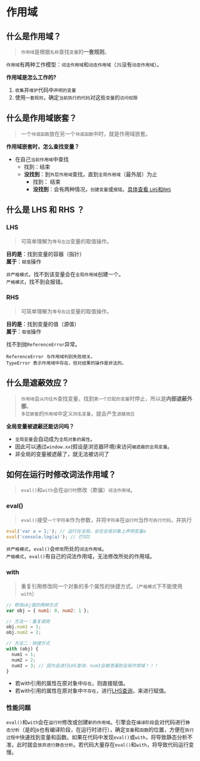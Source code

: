 # 作用域
## 什么是作用域？
> `作用域`是根据`名称`查找`变量`的**一套规则**。  


`作用域`有两种工作模型：`词法作用域`和`动态作用域`（`JS`没有`动态作用域`）。

**作用域是怎么工作的?**
1. `收集`并`维护`代码中`声明的变量`
2. 使用`一套规则`，确定`当前执行的代码`对这些`变量`的`访问权限`

<!-- **例**： var a = 1;
1. 检查`作用域`中是否有`变量a`，存在就跳过继续编译，不存在要求作用域创建`变量a`
2. 编译器为引擎生成运行时所需的代码，用来处理a = 2 这个操作
3. 引擎运行询问作用域，是否有a，有直接用，并将2赋值给a；没有继续找，找不到抛出异常 -->

## 什么是作用域嵌套？
> 一个`块或函数`放在另一个`块或函数`中时，就是作用域嵌套。

**作用域嵌套时，怎么查找变量？**
+ 在自己`当前作用域`中查找
  + 找到：结束
  + **没找到**：到`外层作用域`查找，直到`全局作用域`（最外层）为止
    + 找到： 结束
    + **没找到**：会有两种情况，`创建变量`或`报错`。[具体查看 `LHS`和`RHS`](#lhs-和-rhs)

## 什么是 LHS 和 RHS ？
### LHS
> 可简单理解为`等号左边`变量的取值操作。

**目的是**：找到变量的容器（指针）  
**属于**：`赋值`操作

`非严格模式`，找不到该变量会在`全局作用域`创建一个。  
`严格模式`，找不到会报错。

### RHS
> 可简单理解为`等号右边`变量的取值操作。

**目的是**：找到变量的值（源值）  
**属于**：`取值`操作

找不到抛`ReferenceError`异常。

    ReferenceError 与作用域判别失败相关。
    TypeError 表示作用域中存在，但对结果的操作是非法的。

## 什么是遮蔽效应？
> `作用域`会`从内往外`查找变量，找到`第一个匹配的变量`时停止，所以是**内部遮蔽外部**。  
> `多层嵌套`的`作用域`中定义`同名变量`，就会产生`遮蔽效应`

**全局变量被遮蔽还能访问吗？**
+ `全局变量`会自动成为`全局对象的属性`。
+ 因此可以通过`window.xx`(假设是浏览器环境)来访问`被遮蔽的全局变量`。
+ 非全局的变量被遮蔽了，就无法被访问了

## 如何在运行时修改词法作用域？
> `eval()`和`with`会在`运行时`修改（欺骗）`词法作用域`。

### eval()
> `eval()`接受`一个字符串`作为参数，并将`字符串`在`运行时`当作`可执行代码`，并执行

```javascript
eval('var a = 1;'); // 运行在全局，会在全局对象上声明变量a
eval('console.log(a)'); // 打印2
```

`非严格模式`，`eval()`会`修改`所处的`词法作用域`。  
`严格模式`，`eval()`有自己的词法作用域，无法修改所处的作用域。

### with
> 重复引用修改同一个对象的多个属性的快捷方式。（`严格模式`下不能使用`with`）

``` javascript
// 修改obj值的两种方式
var obj = { num1: 0, num2: 1 };

// 方法一：重复调用
obj.num1 = 1; 
​obj.num2 = 2;

// 方法二：快捷方式
with (obj) {
  num1 = 1;
  num2 = 2;
  num3 = 3; // 因为会进行LHS查询，num3会被泄漏到全局作用域！！！
​}
```
+ 若with引用的属性在原对象中`存在`，则直接赋值。
+ 若with引用的属性在原对象中`不存在`，进行[LHS查询](#lhs)，来进行赋值。



### 性能问题
`eval()`和`with`会在`运行时`修改或创建`新的作用域`。引擎会在`编译阶段`会对代码进行`静态分析`（是的js也有编译阶段，在运行时进行），确定`变量`和`函数`的位置，方便在`执行过程中`快速找到变量和函数。如果在代码中发现`eval()`或`with`，将导致静态分析不准，此时就会`放弃进行静态分析`。若代码大量存在`eval()`和`with`，将导致代码运行变慢。




     

